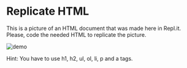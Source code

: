 # Replicate HTML

This is a picture of an HTML document that was made here in Repl.it. Please, code the needed HTML to replicate the picture.

![demo](http://i.imgur.com/jSVbpCK.png)

Hint: You have to use h1, h2, ul, ol, li, p and a tags.